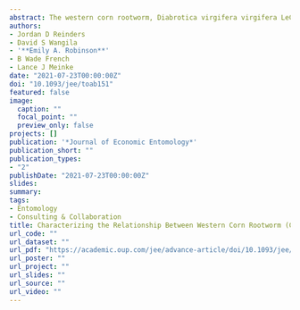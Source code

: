 ```yaml
---
abstract: The western corn rootworm, Diabrotica virgifera virgifera LeConte (Coleoptera - Chrysomelidae), is a significant pest of field corn, Zea mays L. (Poales - Poaceae), across the United States Corn Belt. Widespread adoption and continuous use of corn hybrids expressing the Cry3Bb1 protein to manage the western corn rootworm has resulted in greater than expected injury to Cry3Bb1-expressing hybrids in multiple areas of Nebraska. Single-plant bioassays were conducted on larval western corn rootworm populations to determine the level of resistance present in various Nebraska counties. The results confirmed a mosaic of susceptibility to Cry3Bb1 across Nebraska. Larval development metrics, including head capsule width and fresh weight, were measured to quantify the relationship between the level of resistance to Cry3Bb1 and larval developmental rate. Regression and correlation analyses indicate a significant positive relationship between Cry3Bb1 corrected survival and both larval development metrics. Results indicate that as the level of resistance to Cry3Bb1 within field populations increases, mean head capsule width and larval fresh weight also increase. This increases our understanding of western corn rootworm population dynamics and age structure variability present in the transgenic landscape that is part of the complex interaction of factors that drives resistance evolution. This collective variability and complexity within the landscape reinforces the importance of making corn rootworm management decisions based on information collected at the local level.
authors:
- Jordan D Reinders
- David S Wangila
- '**Emily A. Robinson**'
- B Wade French
- Lance J Meinke
date: "2021-07-23T00:00:00Z"
doi: "10.1093/jee/toab151"
featured: false
image:
  caption: ""
  focal_point: ""
  preview_only: false
projects: []
publication: '*Journal of Economic Entomology*'
publication_short: ""
publication_types:
- "2"
publishDate: "2021-07-23T00:00:00Z"
slides:
summary: 
tags:
- Entomology
- Consulting & Collaboration
title: Characterizing the Relationship Between Western Corn Rootworm (Coleoptera - Chrysomelidae) Larval Survival on Cry3Bb1-Expressing Corn and Larval Development Metrics
url_code: ""
url_dataset: ""
url_pdf: "https://academic.oup.com/jee/advance-article/doi/10.1093/jee/toab151/6330605?guestAccessKey=0c4996d7-97b6-4b4a-8657-0a988f8515b4"
url_poster: ""
url_project: ""
url_slides: ""
url_source: ""
url_video: ""
---
```

